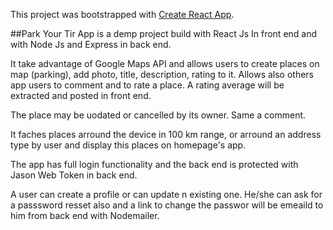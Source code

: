 This project was bootstrapped with [Create React App](https://github.com/facebook/create-react-app).

##Park Your Tir App is a demp project build with React Js In front end and with Node Js and Express in back end.

It take advantage of Google Maps API and allows users to create places on map (parking), add photo, title, description, rating to it. Allows also others app users to comment and to rate a place. A rating average will be extracted and posted in front end.

The place may be uodated or cancelled by its owner. Same a comment.

It faches places arround the device in 100 km range, or arround an address type by user and display this places on homepage's app.

The app has full login functionality and the back end is protected with Jason Web Token in back end.

A user can create a profile or can update n existing one. He/she can ask for a passsword resset also and a link to change the passwor will be emeaild to him from back end with Nodemailer.
